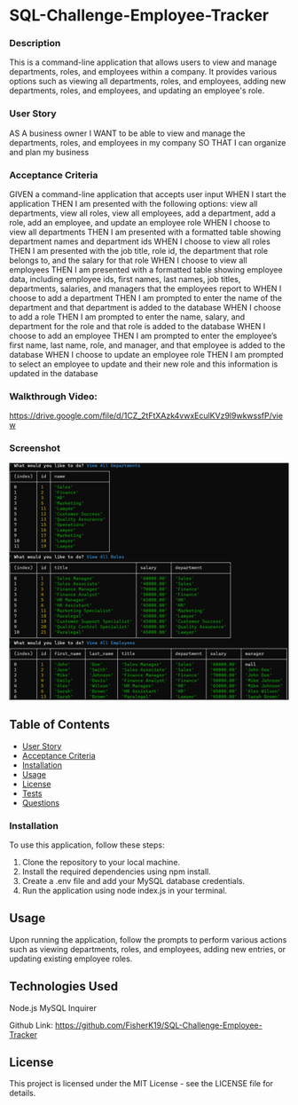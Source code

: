 # SQL-Challenge-Employee-Tracker

### Description
This is a command-line application that allows users to view and manage departments, roles, and employees within a company. It provides various options such as viewing all departments, roles, and employees, adding new departments, roles, and employees, and updating an employee's role.

### User Story
AS A business owner
I WANT to be able to view and manage the departments, roles, and employees in my company
SO THAT I can organize and plan my business

### Acceptance Criteria
GIVEN a command-line application that accepts user input
WHEN I start the application
THEN I am presented with the following options: view all departments, view all roles, view all employees, add a department, add a role, add an employee, and update an employee role
WHEN I choose to view all departments
THEN I am presented with a formatted table showing department names and department ids
WHEN I choose to view all roles
THEN I am presented with the job title, role id, the department that role belongs to, and the salary for that role
WHEN I choose to view all employees
THEN I am presented with a formatted table showing employee data, including employee ids, first names, last names, job titles, departments, salaries, and managers that the employees report to
WHEN I choose to add a department
THEN I am prompted to enter the name of the department and that department is added to the database
WHEN I choose to add a role
THEN I am prompted to enter the name, salary, and department for the role and that role is added to the database
WHEN I choose to add an employee
THEN I am prompted to enter the employee’s first name, last name, role, and manager, and that employee is added to the database
WHEN I choose to update an employee role
THEN I am prompted to select an employee to update and their new role and this information is updated in the database

### Walkthrough Video:
https://drive.google.com/file/d/1CZ_2tFtXAzk4vwxEculKVz9l9wkwssfP/view

### Screenshot
![CLI screenshot](images/Screenshot%20of%20CLI.png)


## Table of Contents
- [User Story](#user-story)
- [Acceptance Criteria](#acceptance-criteria)
- [Installation](#installation)
- [Usage](#usage)
- [License](#license)
- [Tests](#tests)
- [Questions](#questions)

### Installation
To use this application, follow these steps:

1. Clone the repository to your local machine.
2. Install the required dependencies using npm install.
3. Create a .env file and add your MySQL database credentials.
4. Run the application using node index.js in your terminal.

## Usage
Upon running the application, follow the prompts to perform various actions such as viewing departments, roles, and employees, adding new entries, or updating existing employee roles.

## Technologies Used
Node.js
MySQL
Inquirer

Github Link: https://github.com/FisherK19/SQL-Challenge-Employee-Tracker


## License
This project is licensed under the MIT License - see the LICENSE file for details.
